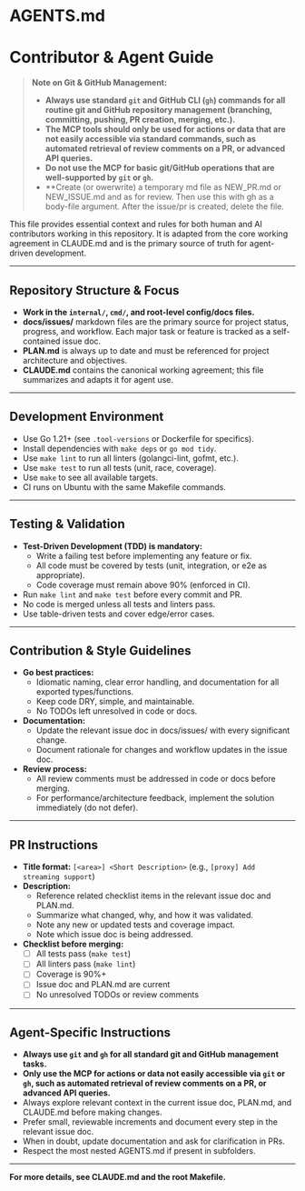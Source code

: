 # AGENTS.md

# Contributor & Agent Guide

> **Note on Git & GitHub Management:**
> - **Always use standard `git` and GitHub CLI (`gh`) commands for all routine git and GitHub repository management (branching, committing, pushing, PR creation, merging, etc.).**
> - **The MCP tools should only be used for actions or data that are not easily accessible via standard commands, such as automated retrieval of review comments on a PR, or advanced API queries.**
> - **Do not use the MCP for basic git/GitHub operations that are well-supported by `git` or `gh`.**
> - **Create (or owerwrite) a temporary md file as NEW_PR.md or NEW_ISSUE.md and as for review. Then use this with gh as a body-file argument. After the issue/pr is created, delete the file.

This file provides essential context and rules for both human and AI contributors working in this repository. It is adapted from the core working agreement in CLAUDE.md and is the primary source of truth for agent-driven development.

---

## Repository Structure & Focus
- **Work in the `internal/`, `cmd/`, and root-level config/docs files.**
- **docs/issues/** markdown files are the primary source for project status, progress, and workflow. Each major task or feature is tracked as a self-contained issue doc.
- **PLAN.md** is always up to date and must be referenced for project architecture and objectives.
- **CLAUDE.md** contains the canonical working agreement; this file summarizes and adapts it for agent use.

---

## Development Environment
- Use Go 1.21+ (see `.tool-versions` or Dockerfile for specifics).
- Install dependencies with `make deps` or `go mod tidy`.
- Use `make lint` to run all linters (golangci-lint, gofmt, etc.).
- Use `make test` to run all tests (unit, race, coverage).
- Use `make` to see all available targets.
- CI runs on Ubuntu with the same Makefile commands.

---

## Testing & Validation
- **Test-Driven Development (TDD) is mandatory:**
  - Write a failing test before implementing any feature or fix.
  - All code must be covered by tests (unit, integration, or e2e as appropriate).
  - Code coverage must remain above 90% (enforced in CI).
- Run `make lint` and `make test` before every commit and PR.
- No code is merged unless all tests and linters pass.
- Use table-driven tests and cover edge/error cases.

---

## Contribution & Style Guidelines
- **Go best practices:**
  - Idiomatic naming, clear error handling, and documentation for all exported types/functions.
  - Keep code DRY, simple, and maintainable.
  - No TODOs left unresolved in code or docs.
- **Documentation:**
  - Update the relevant issue doc in docs/issues/ with every significant change.
  - Document rationale for changes and workflow updates in the issue doc.
- **Review process:**
  - All review comments must be addressed in code or docs before merging.
  - For performance/architecture feedback, implement the solution immediately (do not defer).

---

## PR Instructions
- **Title format:** `[<area>] <Short Description>` (e.g., `[proxy] Add streaming support`)
- **Description:**
  - Reference related checklist items in the relevant issue doc and PLAN.md.
  - Summarize what changed, why, and how it was validated.
  - Note any new or updated tests and coverage impact.
  - Note which issue doc is being addressed.
- **Checklist before merging:**
  - [ ] All tests pass (`make test`)
  - [ ] All linters pass (`make lint`)
  - [ ] Coverage is 90%+
  - [ ] Issue doc and PLAN.md are current
  - [ ] No unresolved TODOs or review comments

---

## Agent-Specific Instructions
- **Always use `git` and `gh` for all standard git and GitHub management tasks.**
- **Only use the MCP for actions or data not easily accessible via `git` or `gh`, such as automated retrieval of review comments on a PR, or advanced API queries.**
- Always explore relevant context in the current issue doc, PLAN.md, and CLAUDE.md before making changes.
- Prefer small, reviewable increments and document every step in the relevant issue doc.
- When in doubt, update documentation and ask for clarification in PRs.
- Respect the most nested AGENTS.md if present in subfolders.

---

**For more details, see CLAUDE.md and the root Makefile.** 